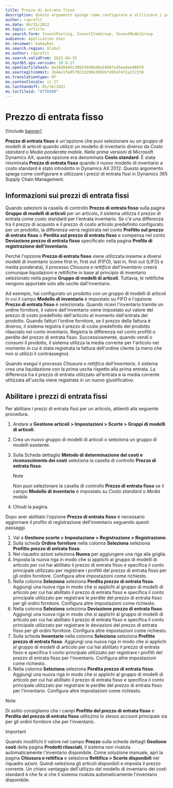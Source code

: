 ```yaml
---
title: Prezzo di entrata fisso
description: Questo argomento spiega come configurare e utilizzare i prezzi di entrata fissi in Microsoft Dynamics 365 Supply Chain Management.
author: raprofit
ms.date: 04/25/2022
ms.topic: article
ms.search.form: InventPosting, InventItemGroup, InventModelGroup
audience: Application User
ms.reviewer: kamaybac
ms.search.region: Global
ms.author: raprofit
ms.search.validFrom: 2022-04-25
ms.dyn365.ops.version: 10.0.27
ms.openlocfilehash: 8e26d84ddc309249d8bd6e54987ad3ae8eed68f0
ms.sourcegitcommit: 2b4ee1fe05792332904396b5f495d74f2a217250
ms.translationtype: HT
ms.contentlocale: it-IT
ms.lasthandoff: 05/18/2022
ms.locfileid: "8770300"
---
```

# <a name="fixed-receipt-price"></a>Prezzo di entrata fisso

[!include [banner](../includes/banner.md)]

**Prezzo di entrata fisso** è un'opzione che puoi selezionare su un gruppo di modelli di articoli quando utilizzi un modello di inventario diverso da *Costo standard* o *Media ponderata mobile*. Nelle prime versioni di Microsoft Dynamics AX, questa opzione era denominata **Costo standard**. È stata rinominata **Prezzo di entrata fisso** quando il nuovo modello di inventario a costo standard è stato introdotto in Dynamics AX 2012. Questo argomento spiega come configurare e utilizzare i prezzi di entrata fissi in Dynamics 365 Supply Chain Management.

## <a name="about-fixed-receipt-prices"></a>Informazioni sui prezzi di entrata fissi

Quando selezioni la casella di controllo **Prezzo di entrata fisso** sulla pagina **Gruppo di modelli di articoli** per un articolo, il sistema utilizza il prezzo di entrata come costo standard per l'entrata inventario. Se c'è una differenza tra il prezzo di acquisto e il prezzo di costo articolo predefinito configurato per un prodotto, la differenza verrà registrata nel conto **Profitto sul prezzo di entrata fisso** o **Perdita sul prezzo di entrata fisso** e compensa nel conto **Deviazione prezzo di entrata fisso** specificato nella pagina **Profilo di registrazione dell'inventario**.

Perché l'opzione **Prezzo di entrata fisso** viene utilizzata insieme a diversi modelli di inventario (come first in, first out (FIFO), last in, first out (LIFO) e media ponderata), il processo *Chiusura e rettifica dell'inventario* creerà comunque liquidazioni e rettifiche in base al principio di inventario selezionato nella pagina **Gruppo di modelli di articoli**. Tuttavia, le rettifiche vengono apportate solo alle uscite dall'inventario.

Ad esempio, hai configurato un prodotto con un gruppo di modelli di articoli in cui il campo **Modello di inventario** è impostato su *FIFO* e l'opzione **Prezzo di entrata fisso** è selezionata. Quando ricevi l'inventario tramite un ordine fornitore, il valore dell'inventario viene impostato sul valore del prezzo di costo predefinito dell'articolo al momento dell'entrata del prodotto. Quando fatturi l'ordine fornitore, se il prezzo della fattura è diverso, il sistema registra il prezzo di costo predefinito del prodotto rilasciato nel conto inventario. Registra la differenza nel conto profitti o perdite del prezzo di entrata fisso. Successivamente, quando vendi o consumi il prodotto, il sistema utilizza la media corrente per l'articolo nel momento in cui è stata registrata la fattura dell'ordine cliente (a meno che non si utilizzi il contrassegno).

Quando esegui il processo *Chiusura e rettifica dell'inventario*, il sistema crea una liquidazione con la prima uscita rispetto alla prima entrata. La differenza tra il prezzo di entrata utilizzato all'entrata e la media corrente utilizzata all'uscita viene registrata in un nuovo giustificativo.

## <a name="enable-fixed-receipt-prices"></a>Abilitare i prezzi di entrata fissi

Per abilitare i prezzi di entrata fissi per un articolo, attieniti alla seguente procedura.

1. Andare a **Gestione articoli \> Impostazioni \> Scorte \> Gruppi di modelli di articoli**.
2. Crea un nuovo gruppo di modelli di articoli o seleziona un gruppo di modelli esistente.
3. Sulla Scheda dettaglio **Metodo di determinazione dei costi e riconoscimento dei costi** seleziona la casella di controllo **Prezzo di entrata fisso**.

    > [!NOTE]
    > Non puoi selezionare la casella di controllo **Prezzo di entrata fisso** se il campo **Modello di inventario** è impostato su *Costo standard* o *Media mobile*.

4. Chiudi la pagina.

Dopo aver abilitato l'opzione **Prezzo di entrata fisso** è necessario aggiornare il profilo di registrazione dell'inventario seguendo questi passaggi.

1. Vai a **Gestione scorte \> Impostazione \> Registrazione \> Registrazione**.
1. Sulla scheda **Ordine fornitore** nella colonna **Seleziona** seleziona **Profitto prezzo di entrata fisso**.
1. Nel riquadro azioni seleziona **Nuova** per aggiungere una riga alla griglia.
1. Imposta la nuova riga in modo che si applichi al gruppo di modelli di articolo per cui hai abilitato il prezzo di entrata fisso e specifica il conto principale utilizzato per registrare i profitti del prezzo di entrata fisso per gli ordini fornitore. Configura altre impostazioni come richiesto.
1. Nella colonna **Seleziona** seleziona **Perdita prezzo di entrata fisso**. Aggiungi una nuova riga in modo che si applichi al gruppo di modelli di articolo per cui hai abilitato il prezzo di entrata fisso e specifica il conto principale utilizzato per registrare le perdite del prezzo di entrata fisso per gli ordini fornitore. Configura altre impostazioni come richiesto.
1. Nella colonna **Seleziona** seleziona **Deviazione prezzo di entrata fisso**. Aggiungi una nuova riga in modo che si applichi al gruppo di modelli di articolo per cui hai abilitato il prezzo di entrata fisso e specifica il conto principale utilizzato per registrare le deviazioni del prezzo di entrata fisso per gli ordini fornitore. Configura altre impostazioni come richiesto.
1. Sulla scheda **Inventario** nella colonna **Seleziona** seleziona **Profitto prezzo di entrata fisso**. Aggiungi una nuova riga in modo che si applichi al gruppo di modelli di articolo per cui hai abilitato il prezzo di entrata fisso e specifica il conto principale utilizzato per registrare i profitti del prezzo di entrata fisso per l'inventario. Configura altre impostazioni come richiesto.
1. Nella colonna **Seleziona** seleziona **Perdita prezzo di entrata fisso**. Aggiungi una nuova riga in modo che si applichi al gruppo di modelli di articolo per cui hai abilitato il prezzo di entrata fisso e specifica il conto principale utilizzato per registrare le perdite del prezzo di entrata fisso per l'inventario. Configura altre impostazioni come richiesto.

> [!NOTE]
> Di solito consigliamo che i campi **Profitto del prezzo di entrata fisso** e **Perdita del prezzo di entrata fisso** utilizzino lo stesso account principale sia per gli ordini fornitore che per l'inventario.

> [!IMPORTANT]
> Quando modifichi il valore nel campo **Prezzo** sulla scheda dettagli **Gestione costi** della pagina **Prodotti rilasciati**, il sistema non rivaluta automaticamente l'inventario disponibile. Come soluzione manuale, apri la pagina **Chiusura e rettifica** e seleziona **Rettifica \> Scorte disponibili** nel riquadro azioni. Quindi seleziona gli articoli disponibili e imposta il prezzo corrente. Un chiaro vantaggio dell'utilizzo del modello di inventario dei costi standard è che fa sì che il sistema rivaluta automaticamente l'inventario disponibile.
